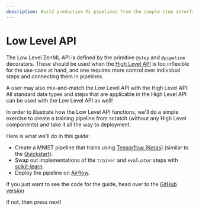 ```yaml
---
description: Build production ML pipelines from the simple step interface.
---
```


# Low Level API

The Low Level ZenML API is defined by the primitive `@step` and `@pipeline` decorators. These should be used when the [High Level API](../high-level-api) is too inflexible for the use-case at hand, and one requires more control over individual steps and connecting them in pipelines.

A user may also mix-and-match the Low Level API with the High Level API: All standard data types and steps that are applicable in the High Level API can be used with the Low Level API as well!

In order to illustrate how the Low Level API functions, we'll do a simple exercise to create a training pipeline from scratch (without any High Level components)  and take it all the way to deployment.

Here is what we'll do in this guide:

* Create a MNIST pipeline that trains using [Tensorflow (Keras)](https://www.tensorflow.org/) (similar to the [Quickstart](../../quickstart-guide.md)).
* Swap out implementations of the `trainer` and `evaluator` steps with [scikit-learn](https://scikit-learn.org/).
* Deploy the pipeline on [Airflow](https://airflow.apache.org/).

If you just want to see the code for the guide, head over to the [GitHub version](https://github.com/zenml-io/zenml/tree/main/examples/not_so_quickstart)

If not, then press next!